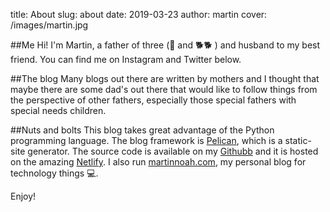 title: About
slug: about
date: 2019-03-23
author: martin
cover: /images/martin.jpg


<div class="article-icon">
<i class="fas fa-angle-right" style="align-content: center"></i><i class="fas fa-angle-right" style="align-content: center"></i><i class="fas fa-angle-right" style="align-content: center"></i>
</div>

##Me
Hi!  I'm Martin, a father of three (👶 and 🐕🐕 ) and husband to my best friend.  You can find me on Instagram and Twitter below.
<div style="text-align: center;needle">
<a href="https://instagram.com/downrightdad" style="text-decoration: none !important;border-bottom:none;" target="_blank"><i class="fab fa-instagram fa-2x" style="text-decoration: none !important" ></i></a>
<a href="https://twitter.com/downrightdad" style="text-decoration: none !important;border-bottom:none;" target="_blank"><i class="fab fa-twitter fa-2x" style="text-decoration: none !important"></i></a></div>

##The blog
Many blogs out there are written by mothers and I thought that maybe there are some dad's out there that would like to follow things from the perspective of other fathers, especially those special fathers with special needs children.

##Nuts and bolts
This blog takes great advantage of the Python programming language.  The blog framework is [Pelican](https://github.com/getpelican/pelican), which is a static-site generator.  The source code is available on my [Githubb](https://github.com/mnoah66/downrightdad) and it is hosted on the amazing [Netlify](https://netlify.com).  I also run [martinnoah.com](https://martinnoah.com), my personal blog for technology things 💻.

Enjoy!
